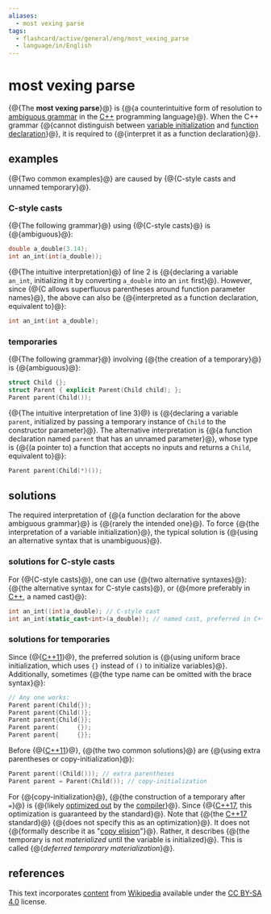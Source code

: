 ```yaml
---
aliases:
  - most vexing parse
tags:
  - flashcard/active/general/eng/most_vexing_parse
  - language/in/English
---
```


# most vexing parse

{@{The __most vexing parse__}@} is {@{a counterintuitive form of resolution to [ambiguous grammar](Ambiguous%20grammar.md) in the [C++](C++.md) programming language}@}. When the C++ grammar {@{cannot distinguish between [variable initialization](initialization%20(programming).md) and [function declaration](declaration%20(computer%20programming).md)}@}, it is required to {@{interpret it as a function declaration}@}. <!--SR:!2027-12-13,1067,350!2026-10-11,719,330!2025-10-07,19,347!2025-10-07,19,347-->

## examples

{@{Two common examples}@} are caused by {@{C-style casts and unnamed temporary}@}. <!--SR:!2026-06-23,634,330!2025-10-05,17,347-->

### C-style casts

{@{The following grammar}@} using {@{C-style casts}@} is {@{ambiguous}@}: <!--SR:!2025-10-06,18,347!2025-10-05,17,347!2025-10-05,17,347-->

```C++
double a_double(3.14);
int an_int(int(a_double));
```

{@{The intuitive interpretation}@} of line 2 is {@{declaring a variable `an_int`, initializing it by converting `a_double` into an `int` first}@}. However, since {@{C allows superfluous parentheses around function parameter names}@}, the above can also be {@{interpreted as a function declaration, equivalent to}@}: <!--SR:!2027-02-08,806,330!2025-12-22,475,310!2025-10-06,18,347!2025-10-05,17,347-->

```C++
int an_int(int a_double);
```

### temporaries

{@{The following grammar}@} involving {@{the creation of a temporary}@} is {@{ambiguous}@}: <!--SR:!2025-10-06,18,347!2025-10-06,18,347!2025-10-05,17,347-->

```C++
struct Child {};
struct Parent { explicit Parent(Child child); };
Parent parent(Child());
```

{@{The intuitive interpretation of line 3}@} is {@{declaring a variable `parent`, initialized by passing a temporary instance of `Child` to the constructor parameter}@}. The alternative interpretation is {@{a function declaration named `parent` that has an unnamed parameter}@}, whose type is {@{\(a pointer to\) a function that accepts no inputs and returns a `Child`, equivalent to}@}: <!--SR:!2027-01-05,728,290!2026-03-23,187,270!2025-10-06,18,347!2025-10-07,19,347-->

```C++
Parent parent(Child(*)());
```

## solutions

The required interpretation of {@{a function declaration for the above ambiguous grammar}@} is {@{rarely the intended one}@}. To force {@{the interpretation of a variable initialization}@}, the typical solution is {@{using an alternative syntax that is unambiguous}@}. <!--SR:!2028-07-30,1247,350!2027-02-17,807,330!2025-10-06,18,347!2025-10-06,18,347-->

### solutions for C-style casts

For {@{C-style casts}@}, one can use {@{two alternative syntaxes}@}: {@{the alternative syntax for C-style casts}@}, or {@{more preferably in [C++](C++.md), a named cast}@}: <!--SR:!2027-02-24,819,330!2025-10-05,17,347!2025-10-07,19,347!2025-10-05,17,347-->

```C++
int an_int((int)a_double); // C-style cast
int an_int(static_cast<int>(a_double)); // named cast, preferred in C++
```

### solutions for temporaries

Since {@{[C++11](C++11.md)}@}, the preferred solution is {@{using uniform brace initialization, which uses `{}` instead of `()` to initialize variables}@}. Additionally, sometimes {@{the type name can be omitted with the brace syntax}@}: <!--SR:!2028-10-25,1226,310!2025-10-07,19,347!2025-10-07,19,347-->

```C++
// Any one works:
Parent parent(Child{});
Parent parent{Child()};
Parent parent{Child{}};
Parent parent(     {});
Parent parent{     {}};
```

Before {@{[C++11](C++11.md)}@}, {@{the two common solutions}@} are {@{using extra parentheses or copy-initialization}@}: <!--SR:!2026-10-10,718,330!2025-09-23,18,335!2025-09-21,16,335-->

```C++
Parent parent((Child())); // extra parentheses
Parent parent = Parent(Child()); // copy-initialization
```

For {@{copy-initialization}@}, {@{the construction of a temporary after `=`}@} is {@{likely [optimized out](optimizing%20compiler.md) by the [compiler](compiler.md)}@}. Since {@{[C++17](C++17.md), this optimization is guaranteed by the standard}@}. Note that {@{the [C++17](C++17.md) standard}@} {@{does not specify this as an optimization}@}. It does not {@{formally describe it as "[copy elision](copy%20elision.md)"}@}. Rather, it describes {@{the temporary is not _materialized_ until the variable is initialized}@}. This is called {@{_deferred temporary materialization_}@}. <!--SR:!2026-03-23,543,310!2028-07-10,1041,290!2025-09-22,17,335!2025-09-23,18,335!2025-09-22,17,335!2025-09-21,16,335!2025-09-23,18,335!2025-09-22,17,335!2025-09-22,17,335-->

## references

This text incorporates [content](https://en.wikipedia.org/wiki/most_vexing_parse) from [Wikipedia](Wikipedia.md) available under the [CC BY-SA 4.0](https://creativecommons.org/licenses/by-sa/4.0/) license.
